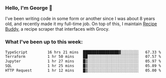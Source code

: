 ### Hello, I'm George 👋

I've been writing code in some form or another since I was about 8 years old, and recently made it my full-time job. On top of this, I maintain [Recipe Buddy](https://github.com/georgegebbett/recipe-buddy), a recipe scraper that interfaces with Grocy.  

<!--
**georgegebbett/georgegebbett** is a ✨ _special_ ✨ repository because its `README.md` (this file) appears on your GitHub profile.

Here are some ideas to get you started:

- 🔭 I’m currently working on ...
- 🌱 I’m currently learning ...
- 👯 I’m looking to collaborate on ...
- 🤔 I’m looking for help with ...
- 💬 Ask me about ...
- 📫 How to reach me: ...
- 😄 Pronouns: ...
- ⚡ Fun fact: ...
-->

### What I've been up to this week:
<!--START_SECTION:waka-->

```txt
TypeScript         16 hrs 21 mins  ████████████████▓░░░░░░░░   67.33 %
Terraform          1 hr 50 mins    ██░░░░░░░░░░░░░░░░░░░░░░░   07.57 %
Jupyter            1 hr 27 mins    █▒░░░░░░░░░░░░░░░░░░░░░░░   05.97 %
SQL                1 hr 25 mins    █▒░░░░░░░░░░░░░░░░░░░░░░░   05.89 %
HTTP Request       1 hr 12 mins    █▒░░░░░░░░░░░░░░░░░░░░░░░   05.00 %
```

<!--END_SECTION:waka-->
